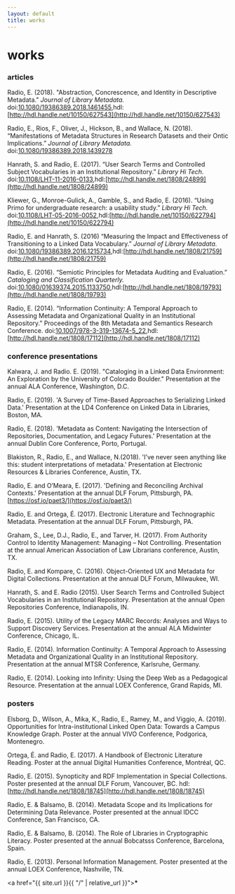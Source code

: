 ```yaml
---
layout: default
title: works
---
```


# works

### articles

Radio, E. (2018). "Abstraction, Concrescence, and Identity in Descriptive Metadata." _Journal of Library Metadata._ doi:[10.1080/19386389.2018.1461455](https://www.tandfonline.com/doi/full/10.1080/19386389.2018.1461455),hdl:[http://hdl.handle.net/10150/627543](http://hdl.handle.net/10150/627543)

Radio, E., Rios, F., Oliver, J., Hickson, B., and Wallace, N. (2018).  “Manifestations of Metadata Structures in Research Datasets and their Ontic Implications.” _Journal of Library Metadata._ doi:[10.1080/19386389.2018.1439278](https://www.tandfonline.com/doi/full/10.1080/19386389.2018.1439278)

Hanrath, S. and Radio, E. (2017). “User Search Terms and Controlled Subject Vocabularies in an Institutional Repository.” _Library Hi Tech._ doi:[10.1108/LHT-11-2016-0133](https://www.emeraldinsight.com/doi/full/10.1108/LHT-11-2016-0133),hdl:[http://hdl.handle.net/1808/24899](http://hdl.handle.net/1808/24899)

Kliewer, G., Monroe-Gulick, A., Gamble, S., and Radio, E. (2016). “Using Primo for undergraduate research: a usability study.” _Library Hi Tech._ doi:[10.1108/LHT-05-2016-0052](https://www.emeraldinsight.com/doi/10.1108/LHT-05-2016-0052),hdl:[http://hdl.handle.net/10150/622794](http://hdl.handle.net/10150/622794)

Radio, E. and Hanrath, S. (2016) “Measuring the Impact and Effectiveness of Transitioning to a Linked Data Vocabulary.” _Journal of Library Metadata._ doi:[10.1080/19386389.2016.1215734](www.tandfonline.com/doi/full/10.1080/19386389.2016.1215734),hdl:[http://hdl.handle.net/1808/21759](http://hdl.handle.net/1808/21759)

Radio, E. (2016). “Semiotic Principles for Metadata Auditing and Evaluation.” _Cataloging and Classification Quarterly._ doi:[10.1080/01639374.2015.1133750](https://www.tandfonline.com/doi/abs/10.1080/01639374.2015.1133750),hdl:[http://hdl.handle.net/1808/19793](http://hdl.handle.net/1808/19793)

Radio, E. (2014). “Information Continuity: A Temporal Approach to Assessing Metadata and Organizational Quality in an Institutional Repository.” Proceedings of the 8th Metadata and Semantics Research Conference. doi:[10.1007/978-3-319-13674-5_22](https://link.springer.com/chapter/10.1007/978-3-319-13674-5_22),hdl:[http://hdl.handle.net/1808/17112](http://hdl.handle.net/1808/17112)


### conference presentations
Kalwara, J. and Radio. E. (2019). "Cataloging in a Linked Data Environment: An Exploration by the University of Colorado Boulder." Presentation at the annual ALA Conference, Washington, D.C.

Radio, E. (2019). 'A Survey of Time-Based Approaches to Serializing Linked Data.' Presentation at the LD4 Conference on Linked Data in Libraries, Boston, MA.

Radio, E. (2018). 'Metadata as Content: Navigating the Intersection of Repositories, Documentation, and Legacy Futures.' Presentation at the annual Dublin Core Conference, Porto, Portugal.

Blakiston, R.,  Radio, E., and Wallace, N.(2018). 'I’ve never seen anything like this: student interpretations of metadata.' Presentation at Electronic Resources & Libraries Conference, Austin, TX.

Radio, E. and O’Meara, E. (2017). 'Defining and Reconciling Archival Contexts.' Presentation at the annual DLF Forum, Pittsburgh, PA. [https://osf.io/paet3/](https://osf.io/paet3/)

Radio, E. and Ortega, É. (2017). Electronic Literature and Technographic Metadata. Presentation at the annual DLF Forum, Pittsburgh, PA.

Graham, S., Lee, D.J., Radio, E., and Tarver, H. (2017). From Authority Control to Identity Management: Managing – Not Controlling. Presentation at the annual American Association of Law Librarians conference, Austin, TX.

Radio, E. and Kompare, C. (2016). Object-Oriented UX and Metadata for Digital Collections. Presentation at the annual DLF Forum, Milwaukee, WI.

Hanrath, S. and E. Radio (2015). User Search Terms and Controlled Subject Vocabularies in an Institutional Repository. Presentation at the annual Open Repositories Conference, Indianapolis, IN.

Radio, E. (2015). Utility of the Legacy MARC Records: Analyses and Ways to Support Discovery Services. Presentation at the annual ALA Midwinter Conference, Chicago, IL.

Radio, E. (2014). Information Continuity: A Temporal Approach to Assessing Metadata and Organizational Quality in an Institutional Repository. Presentation at the annual MTSR Conference, Karlsruhe, Germany.

Radio, E. (2014). Looking into Infinity: Using the Deep Web as a Pedagogical Resource. Presentation at the annual LOEX Conference, Grand Rapids, MI.



### posters

Elsborg, D., Wilson, A., Mika, K., Radio, E., Ramey, M., and Viggio, A. (2019). Opportunities for Intra-institutional Linked Open Data: Towards a Campus Knowledge Graph. Poster at the annual VIVO Conference, Podgorica, Montenegro.

Ortega, É. and Radio, E. (2017). A Handbook of Electronic Literature Reading. Poster at the annual Digital Humanities Conference, Montréal, QC.

Radio, E. (2015). Synopticity and RDF Implementation in Special Collections. Poster presented at the annual DLF Forum, Vancouver, BC. hdl:[http://hdl.handle.net/1808/18745](http://hdl.handle.net/1808/18745)

Radio, E. & Balsamo, B. (2014). Metadata Scope and its Implications for Determining Data Relevance. Poster presented at the annual IDCC Conference, San Francisco, CA.

Radio, E. & Balsamo, B. (2014). The Role of Libraries in Cryptographic Literacy. Poster presented at the annual Bobcatsss Conference, Barcelona, Spain.

Radio, E. (2013). Personal Information Management. Poster presented at the annual LOEX Conference, Nashville, TN.

<a href="{{ site.url }}{{ "/" | relative_url }}"><b>*</b></a>
